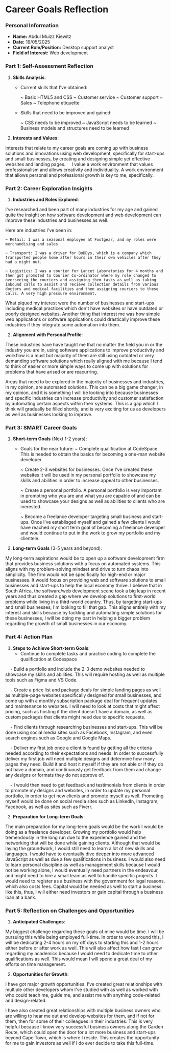 
# Career Goals Reflection 

### Personal Information

- **Name:** Abdul Muizz Kiewitz
- **Date:** 19/05/2025
- **Current Role/Position:** Desktop support analyst
- **Field of Interest:** Web development

### Part 1: Self-Assessment Reflection

1. **Skills Analysis**:
    
    - Current skills that I've obtained:

        ~ Basic HTML5 and CSS
        ~ Customer service
        ~ Customer support
        ~ Sales 
        ~ Telephone etiquette

    - Skills that need to be improved and gained:

        ~ CSS needs to be improved
        ~ JavaScript needs to be learned
        ~ Business models and structures need to be learned

2. **Interests and Values**:

Interests that relate to my career goals are coming up with business solutions and innovations using web development, specifically for start-ups and small businesses, by creating and designing simple yet effective websites and landing pages.
    
I value a work environment that values professionalism and allows creativity and individuality. A work environment that allows personal and professional growth is key to me, specifically.

### Part 2: Career Exploration Insights

1. **Industries and Roles Explored**:

I've researched and been part of many industries for my age and gained quite the insight on how software development and web development can improve these industries and businesses as well.

Here are industries I've been in:

    ~ Retail: I was a seasonal employee at Footgear, and my roles were merchandising and sales
    
    ~ Transport: I was a driver for BuDDys, which is a company which transported people home after hours in their own vehicles after they had a night out.
    
    ~ Logistics: I was a courier for Lancet Laboratories for 4 months and then got promoted to Courier Co-ordinator where my role changed to overseeing the couriers and assigning them tasks as well as taking inbound calls to assist and recieve collection details from various doctors and medical facilities and then assigning couriers to these calls. A very high pressure environment.

What piqued my interest were the number of businesses and start-ups including medical practices which don't have websites or have outdated or poorly designed websites. Another thing that interest me was how simple web applications or software applications could drastically improve these industries if they integrate some automation into them.

2. **Alignment with Personal Profile**:

These industries have have taught me that no matter the field you in or the industry you are in, using software applications to improve productivity and workflow is a must but majority of them are still using outdated or very demanding software solutions which really aligned with me because I tend to think of easier or more simple ways to come up with solutions for problems that have arised or are reacurring.

Areas that need to be explored in the majority of businesses and industries, in my opinion, are automated solutions. This can be a big game changer, in my opinion, and it is something I will be looking into because businesses and specific industries can increase productivity and customer satisfaction by automating certain aspects within their systems. This is a gap which I think will gradually be filled shortly, and is very exciting for us as developers as well as businesses looking to improve.

### Part 3: SMART Career Goals

1. **Short-term Goals** (Next 1-2 years):
    
    - Goals for the near future:
        ~ Complete qualification at CodeSpace. This is needed to obtain the basics for becoming a one-man website developer.

        ~ Create 2-3 websites for businesses. Once I've created these websites it will be used in my personal portfolio to showcase my skills and abilities in order to increase appeal to other businesses.

        ~ Create a personal portfolio. A personal portfolio is very important in promoting who you are and what you are capable of and can be used to showcase your designs as well as abilities to clients who are inerested.

        ~ Become a freelance developer targeting small business and start-ups. Once I've establisged myself and gained a few clients I would have reached my short term goal of becoming a freelance developer and would continue to put in the work to grow my portfolio and my clientele.
    
2. **Long-term Goals** (3-5 years and beyond):

My long-term aspirations would be to open up a software development firm that provides business solutions with a focus on automated systems. This aligns with my problem-solving mindset and drive to turn chaos into simplicity. The firm would not be specifically for high-end or major businesses. It would focus on providing web and software solutions to small businesses and start-ups to help the local economy thrive. I believe that in South Africa, the software/web development scene took a big leap in recent years and thus created a gap where we develop solutions to first-world problems while living in a third-world country. Thus, by targeting start-ups and small businesses, I'm looking to fill that gap. This aligns entirely with my interest and skills because by tackling and automating simple solutions for these businesses, I will be doing my part in helping a bigger problem regarding the growth of small businesses in our economy.


### Part 4: Action Plan

1. **Steps to Achieve Short-term Goals**:
    
    - Continue to complete tasks and practice coding to complete the qualification at Codespace

    - Build a portfolio and include the 2-3 demo websites needed to showcase my skills and abilities. This will require hosting as well as multiple tools such as Figma and VS Code.

    - Create a price list and package deals for simple landing pages as well as multiple-page websites specifically designed for small businesses, and come up with a monthly subscription package deal for frequent updates and maintenance to websites. I will need to look at costs that might affect pricing, such as hosting if the client doesn't have a domain, as well as custom packages that clients might need due to specific requests.

    - Find clients through researching businesses and start-ups. This will be done using social media sites such as Facebook, Instagram, and even search engines such as Google and Google Maps.

    - Deliver my first job once a client is found by getting all the criteria needed according to their expectations and needs. In order to successfully deliver my first job will need multiple designs and determine how many pages they need. Build it and host it myself if they are not able or if they do not have a domain, and continuously get feedback from them and change any designs or formats they do not approve of.

    - I would then need to get feedback and testimonials from clients in order to promote my designs and websites, in order to update my personal portfolio, in order to get new clients and promote myself as well. Promoting myself would be done on social media sites such as LinkedIn, Instagram, Facebook, as well as sites such as Fiverr.

2. **Preparation for Long-term Goals**:

The main preparation for my long-term goals would be the work I would be doing as a freelance developer. Growing my portfolio would help tremendously in the long run due to the experience gained and the networking that will be done while gaining clients. Although that would be laying the groundwork, I would still need to learn a lot of new skills and languages. I would have to eventually dive deeper into more advanced JavaScript as well as due a few qualifications in business. I would also need to learn personal discipline as well as management skills because I would not be working alone, I would eventually need partners in the endeavour, and might need to hire a small team as well to handle specific projects. I would need to register as a business with the government for legal reasons, which also costs fees. Capital would be needed as well to start a business like this, thus, I will either need investors or gain capital through a business loan at a bank.

### Part 5: Reflection on Challenges and Opportunities

1. **Anticipated Challenges**:

My biggest challenge regarding these goals of mine would be time. I will be pursuing this while being employed full-time. In order to work around this, I will be dedicating 2-4 hours on my off days to starting this and 1-2 hours either before or after work as well. This will also affect how fast I can grow regarding my academics because I would need to dedicate time to other qualifications as well. This would mean I will spend a great deal of my efforts on time management.

2. **Opportunities for Growth**:

I have got major growth opportunities. I've created great relationships with multiple other developers whom I've studied with as well as worked with who could teach me, guide me, and assist me with anything code-related and design-related.

I have also created great relationships with multiple business owners who are willing to hear me out and develop websites for them, and if not for them, then for some of their colleagues in their industries. This is very helpful because I know very successful business owners along the Garden Route, which could open the door for a lot more business and start-ups beyond Cape Town, which is where I reside. This creates the opportunity for me to gain investors as well if I do ever decide to take this full-time.
